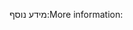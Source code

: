 <span data-ttu-id="c898f-101">מידע נוסף:</span><span class="sxs-lookup"><span data-stu-id="c898f-101">More information:</span></span>